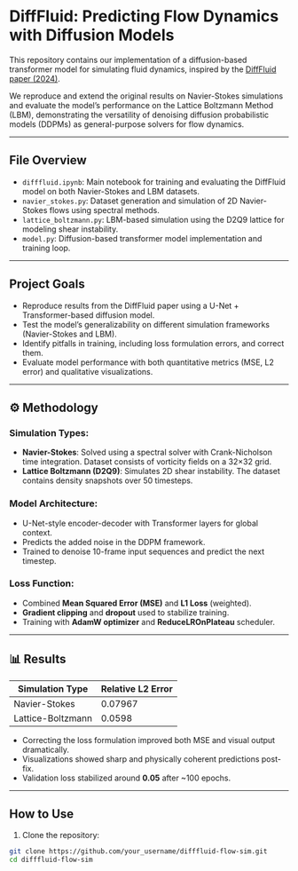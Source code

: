# DiffFluid: Predicting Flow Dynamics with Diffusion Models

This repository contains our implementation of a diffusion-based transformer model for simulating fluid dynamics, inspired by the [DiffFluid paper (2024)](https://arxiv.org/abs/2401.07196).

We reproduce and extend the original results on Navier-Stokes simulations and evaluate the model’s performance on the Lattice Boltzmann Method (LBM), demonstrating the versatility of denoising diffusion probabilistic models (DDPMs) as general-purpose solvers for flow dynamics.

---

## File Overview

- `difffluid.ipynb`: Main notebook for training and evaluating the DiffFluid model on both Navier-Stokes and LBM datasets.
- `navier_stokes.py`: Dataset generation and simulation of 2D Navier-Stokes flows using spectral methods.
- `lattice_boltzmann.py`: LBM-based simulation using the D2Q9 lattice for modeling shear instability.
- `model.py`: Diffusion-based transformer model implementation and training loop.

---

## Project Goals

- Reproduce results from the DiffFluid paper using a U-Net + Transformer-based diffusion model.
- Test the model’s generalizability on different simulation frameworks (Navier-Stokes and LBM).
- Identify pitfalls in training, including loss formulation errors, and correct them.
- Evaluate model performance with both quantitative metrics (MSE, L2 error) and qualitative visualizations.

---

## ⚙️ Methodology

### Simulation Types:
- **Navier-Stokes**: Solved using a spectral solver with Crank-Nicholson time integration. Dataset consists of vorticity fields on a 32×32 grid.
- **Lattice Boltzmann (D2Q9)**: Simulates 2D shear instability. The dataset contains density snapshots over 50 timesteps.

### Model Architecture:
- U-Net-style encoder-decoder with Transformer layers for global context.
- Predicts the added noise in the DDPM framework.
- Trained to denoise 10-frame input sequences and predict the next timestep.

### Loss Function:
- Combined **Mean Squared Error (MSE)** and **L1 Loss** (weighted).
- **Gradient clipping** and **dropout** used to stabilize training.
- Training with **AdamW optimizer** and **ReduceLROnPlateau** scheduler.

---

## 📊 Results

| Simulation Type     | Relative L2 Error |
|---------------------|------------------|
| Navier-Stokes       | 0.07967          |
| Lattice-Boltzmann   | 0.0598           |

- Correcting the loss formulation improved both MSE and visual output dramatically.
- Visualizations showed sharp and physically coherent predictions post-fix.
- Validation loss stabilized around **0.05** after ~100 epochs.

---

## How to Use

1. Clone the repository:
```bash
git clone https://github.com/your_username/difffluid-flow-sim.git
cd difffluid-flow-sim
